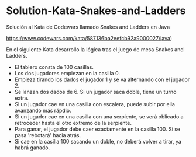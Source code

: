# Solution-Kata-Snakes-and-Ladders

Solución al Kata de Codewars llamado Snakes and Ladders en Java

https://www.codewars.com/kata/587136ba2eefcb92a9000027/java)

En el siguiente Kata desarrollo la lógica tras el juego de mesa Snakes and Ladders.

* El tablero consta de 100 casillas.
* Los dos jugadores empiezan en la casilla 0.
* Empieza tirando los dados el jugador 1 y se va alternando con el jugador 2.
* Se lanzan dos dados de 6. Si un jugador saca doble, tiene un turno extra.
* Si un jugador cae en una casilla con escalera, puede subir por ella avanzando más rápdio.
* Si un jugador cae en una casilla con una serpiente, se verá oblicado a retroceder hasta el otro extremo de la serpiente.
* Para ganar, el jugador debe caer exactamente en la casilla 100. Si se pasa 'rebotará' hacia atrás.
* Si cae en la casilla 100 sacando un doble, no deberá volver a tirar, ya habrá ganado.
